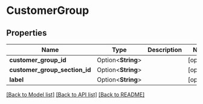 # CustomerGroup

## Properties

Name | Type | Description | Notes
------------ | ------------- | ------------- | -------------
**customer_group_id** | Option<**String**> |  | [optional]
**customer_group_section_id** | Option<**String**> |  | [optional]
**label** | Option<**String**> |  | [optional]

[[Back to Model list]](../README.md#documentation-for-models) [[Back to API list]](../README.md#documentation-for-api-endpoints) [[Back to README]](../README.md)


